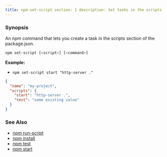 ```yaml
---
title: npm-set-script section: 1 description: Set tasks in the scripts section of package.json
---
```


### Synopsis

An npm command that lets you create a task in the scripts section of the package.json.

```bash
npm set-script [<script>] [<command>]
```

**Example:**

* `npm set-script start "http-server ."`

```json
{
  "name": "my-project",
  "scripts": {
    "start": "http-server .",
    "test": "some existing value"
  }
}
```

### See Also

* [npm run-script](/commands/npm-run-script)
* [npm install](/commands/npm-install)
* [npm test](/commands/npm-test)
* [npm start](/commands/npm-start)
